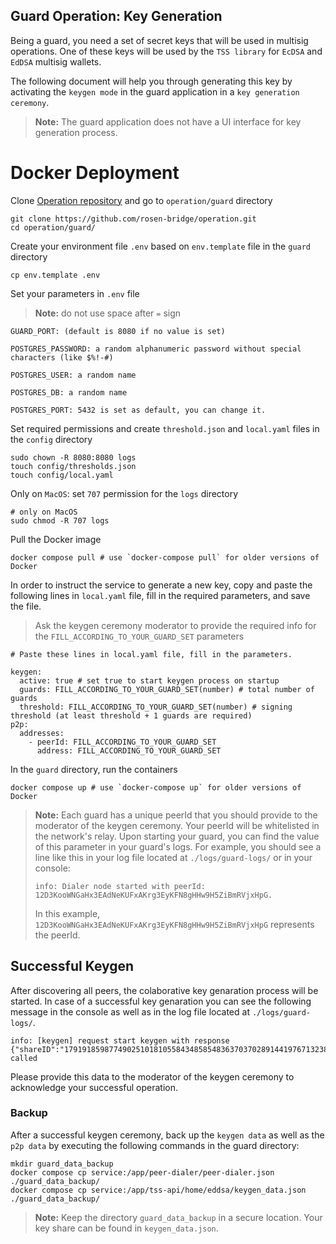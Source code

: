 ## Guard Operation: Key Generation

Being a guard, you need a set of secret keys that will be used in multisig operations. One of these keys will be used by the `TSS library` for `EcDSA` and `EdDSA` multisig wallets. 

The following document will help you through generating this key by activating the `keygen mode` in the guard application in a `key generation ceremony`.

> **Note:** The guard application does not have a UI interface for key generation process.

# Docker Deployment

Clone [Operation repository](https://github.com/rosen-bridge/operation.git) and go to `operation/guard` directory

```shell
git clone https://github.com/rosen-bridge/operation.git
cd operation/guard/
```

Create your environment file `.env` based on `env.template` file in the `guard` directory

```shell
cp env.template .env
```

Set your parameters in `.env` file 
>**Note:** do not use space after `=` sign

```
GUARD_PORT: (default is 8080 if no value is set)

POSTGRES_PASSWORD: a random alphanumeric password without special characters (like $%!-#)

POSTGRES_USER: a random name

POSTGRES_DB: a random name

POSTGRES_PORT: 5432 is set as default, you can change it.
```

Set required permissions and create `threshold.json` and `local.yaml` files in the `config` directory

```shell
sudo chown -R 8080:8080 logs
touch config/thresholds.json
touch config/local.yaml
```

Only on `MacOS`: set `707` permission for the `logs` directory

```shell
# only on MacOS
sudo chmod -R 707 logs
```

Pull the Docker image

  ```shell
  docker compose pull # use `docker-compose pull` for older versions of Docker
  ```

In order to instruct the service to generate a new key, copy and paste the following lines in `local.yaml` file, fill in the required parameters, and save the file.
  > Ask the keygen ceremony moderator to provide the required info for the `FILL_ACCORDING_TO_YOUR_GUARD_SET` parameters

```shell
# Paste these lines in local.yaml file, fill in the parameters.

keygen: 
  active: true # set true to start keygen process on startup
  guards: FILL_ACCORDING_TO_YOUR_GUARD_SET(number) # total number of guards
  threshold: FILL_ACCORDING_TO_YOUR_GUARD_SET(number) # signing threshold (at least threshold + 1 guards are required)
p2p:
  addresses:
    - peerId: FILL_ACCORDING_TO_YOUR_GUARD_SET
      address: FILL_ACCORDING_TO_YOUR_GUARD_SET
```

In the `guard` directory, run the containers
  
```shell
docker compose up # use `docker-compose up` for older versions of Docker
```

> **Note:**
> Each guard has a unique peerId that you should provide to the moderator of the keygen ceremony. Your peerId will be whitelisted in the network's relay. Upon starting your guard, you can find the value of this parameter in your guard's logs. For example, you should see a line like this in your log file located at `./logs/guard-logs/` or in your console:
> ```
> info: Dialer node started with peerId: 12D3KooWNGaHx3EAdNeKUFxAKrg3EyKFN8gHHw9H5ZiBmRVjxHpG.
> ```
> In this example, `12D3KooWNGaHx3EAdNeKUFxAKrg3EyKFN8gHHw9H5ZiBmRVjxHpG` represents the peerId.


## Successful Keygen

After discovering all peers, the colaborative key genaration process will be started. In case of a successful key genaration you can see the following message in the console as well as in the log file located at `./logs/guard-logs/`.

```
info: [keygen] request start keygen with response {"shareID":"17919185987749025101810558434858548363703702891441976713238832618792983045264897561171919","pubKey":"9a685c62d667fd99c22dbd1d8e97b27a268003e146ac8af74b03c5a1f25f4f5f","status":"success"} called
```
Please provide this data to the moderator of the keygen ceremony to acknowledge your successful operation.


### Backup

After a successful keygen ceremony, back up the `keygen data` as well as the `p2p data` by executing the following commands in the guard directory:

```shell
mkdir guard_data_backup
docker compose cp service:/app/peer-dialer/peer-dialer.json ./guard_data_backup/
docker compose cp service:/app/tss-api/home/eddsa/keygen_data.json ./guard_data_backup/
```

> **Note:**
> Keep the directory `guard_data_backup` in a secure location. Your key share can be found in `keygen_data.json`. 
